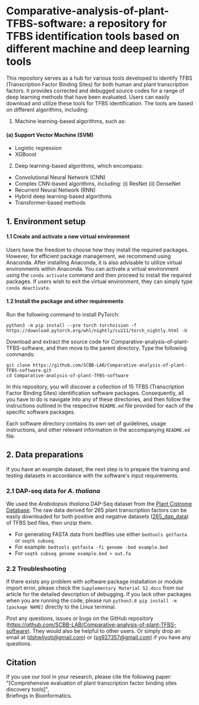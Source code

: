 # Comparative-analysis-of-plant-TFBS-software: a repository for TFBS identification tools based on different machine and deep learning tools

This repository serves as a hub for various tools developed to identify TFBS (Transcription Factor Binding Sites) for both human and plant transcription factors. It provides corrected and debugged source codes for a range of deep learning methods that have been evaluated. Users can easily download and utilize these tools for TFBS identification. The tools are based on different algorithms, including:

1. Machine learning-based algorithms, such as:
#### (a) Support Vector Machine (SVM)
- Logistic regression
- XGBoost

2. Deep learning-based algorithms, which encompass:
- Convolutional Neural Network (CNN)
- Complex CNN-based algorithms, including:
(i) ResNet
(ii) DenseNet
- Recurrent Neural Network (RNN)
- Hybrid deep learning-based algorithms
- Transformer-based methods

## 1. Environment setup

#### 1.1 Create and activate a new virtual environment

Users have the freedom to choose how they install the required packages. However, for efficient package management, we recommend using Anaconda. After installing Anaconda, it is also advisable to utilize virtual environments within Anaconda. You can activate a virtual environment using the `conda activate` command and then proceed to install the required packages. If users wish to exit the virtual environment, they can simply type `conda deactivate`. 

#### 1.2 Install the package and other requirements

Run the following command to install PyTorch:

```
python3 -m pip install --pre torch torchvision -f https://download.pytorch.org/whl/nightly/cu111/torch_nightly.html -U
```
Download and extract the source code for Comparative-analysis-of-plant-TFBS-software, and then move to the parent directory. Type the following commands:

```
git clone https://github.com/SCBB-LAB/Comparative-analysis-of-plant-TFBS-software.git
cd Comparative-analysis-of-plant-TFBS-software
```

In this repository, you will discover a collection of 15 TFBS (Transcription Factor Binding Sites) identification software packages. Consequently, all you have to do is navigate into any of these directories, and then follow the instructions outlined in the respective `README.md` file provided for each of the specific software packages.

Each software directory contains its own set of guidelines, usage instructions, and other relevant information in the accompanying `README.md` file.

## 2. Data preparations
If you have an example dataset, the next step is to prepare the training and testing datasets in accordance with the software's input requirements.

### 2.1 DAP-seq data for *A. thaliana*

We used the *Arabidopsis thaliana* DAP-Seq dataset from the [Plant Cistrome Database](http://neomorph.salk.edu/dap_web/pages/browse_table_aj.php). The raw data derived for 265 plant transcription factors can be easily downloaded for both positive and negative datasets ([265_dap_data](https://github.com/SCBB-LAB/Comparative-analysis-of-plant-TFBS-software/265_dap_data)) of TFBS bed files, then unzip them.

- For generating FASTA data from bedfiles use either `bedtools getfasta` or `seqtk subseq`.
- For example: `bedtools getfasta -fi genome -bed example.bed`
- For `seqtk subseq genome example.bed > out.fa`

### 2.2 Troubleshooting

If there exists any problem with software package installation or module import error, please check the `Supplementary Material S2.docx` from our article for the detailed description of debugging.
If you lack other packages when you are running the code, please run `python3.8 pip install -m [package NAME]` directly to the Linux terminal.

Post any questions, issues or bugs on the GitHub repository (https://github.com/SCBB-LAB/Comparative-analysis-of-plant-TFBS-software). They would also be helpful to other users. Or simply drop an email at (dshwljyoti@gmail.com) or (sg927357@gmail.com) if you have any questions.

## Citation

If you use our tool in your research, please cite the following paper:</br>
"[Comprehensive evaluation of plant transcription factor binding sites discovery tools]",<br/>
Briefings in Bioinformatics.

